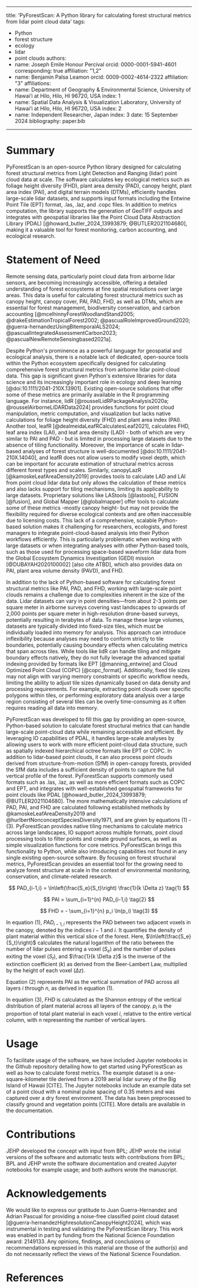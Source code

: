 
---
title: 'PyForestScan: A Python library for calculating forest structural metrics from lidar point cloud data'
tags:
  - Python
  - forest structure
  - ecology
  - lidar
  - point clouds
authors:
  - name: Joseph Emile Honour Percival
    orcid: 0000-0001-5941-4601
    corresponding: true
    affiliation: "1,2"
  - name: Benjamin Palsa Leamon
    orcid: 0009-0002-4614-2322
    affiliation: "3"
affiliations:
 - name: Department of Geography & Environmental Science, University of Hawai‘i at Hilo, Hilo, HI 96720, USA
   index: 1
 - name: Spatial Data Analysis & Visualization Laboratory, University of Hawai‘i at Hilo, Hilo, HI 96720, USA
   index: 2
 - name: Independent Researcher, Japan
   index: 3
date: 15 September 2024
bibliography: paper.bib

---

# Summary

PyForestScan is an open-source Python library designed for calculating forest structural metrics from Light Detection and Ranging (lidar) point cloud data at scale. The software calculates key ecological metrics such as foliage height diversity (FHD), plant area density (PAD), canopy height, plant area index (PAI), and digital terrain models (DTMs), efficiently handles large-scale lidar datasets, and supports input formats including the Entwine Point Tile (EPT) format, .las, .laz, and .copc files. In addition to metrics computation, the library supports the generation of GeoTIFF outputs and integrates with geospatial libraries like the Point Cloud Data Abstraction Library (PDAL) [@howard_butler_2024_13993879; @BUTLER2021104680], making it a valuable tool for forest monitoring, carbon accounting, and ecological research.

# Statement of Need

Remote sensing data, particularly point cloud data from airborne lidar sensors, are becoming increasingly accessible, offering a detailed understanding of forest ecosystems at fine spatial resolutions over large areas. This data is useful for calculating forest structural metrics such as canopy height, canopy cover, PAI, PAD, FHD, as well as DTMs, which are essential for forest management, biodiversity conservation, and carbon accounting [@mcelhinnyForestWoodlandStand2005; @drakeEstimationTropicalForest2002; @pascualRoleImprovedGround2020; @guerra-hernandezUsingBitemporalALS2024; @pascualIntegratedAssessmentCarbon2023; @pascualNewRemoteSensingbased2021a]. 

Despite Python's prominence as a powerful language for geospatial and ecological analysis, there is a notable lack of dedicated, open-source tools within the Python ecosystem specifically designed for calculating comprehensive forest structural metrics from airborne lidar point-cloud data. This gap is significant given Python's extensive libraries for data science and its increasingly important role in ecology and deep learning [@doi:10.1111/2041-210X.13901]. Existing open-source solutions that offer some of these metrics are primarily available in the R programming language. For instance, lidR [@rousselLidRPackageAnalysis2020a; @rousselAirborneLiDARData2024] provides functions for point cloud manipulation, metric computation, and visualization but lacks native calculations for foliage height diversity (FHD) and plant area index (PAI). Another tool, leafR [@dealmeidaLeafRCalculatesLeaf2021], calculates FHD, leaf area index (LAI), and leaf area density (LAD) - both of which are very similar to PAI and PAD - but is limited in processing large datasets due to the absence of tiling functionality. Moreover, the importance of scale in lidar-based analyses of forest structure is well-documented [@doi:10.1111/2041-210X.14040], and leafR does not allow users to modify voxel depth, which can be important for accurate estimation of structural metrics across different forest types and scales. Similarly, canopyLazR [@kamoskeLeafAreaDensity2019] provides tools to calculate LAD and LAI from point cloud lidar data but only allows the calculation of these metrics and also lacks support for tiling mechanisms, limiting its applicability to large datasets. Proprietary solutions like LAStools [@lastools], FUSION [@fusion], and Global Mapper [@globalmapper] offer tools to calculate some of these metrics -mostly canopy height- but may not provide the flexibility required for diverse ecological contexts and are often inaccessible due to licensing costs. This lack of a comprehensive, scalable Python-based solution makes it challenging for researchers, ecologists, and forest managers to integrate point-cloud-based analysis into their Python workflows efficiently. This is particularly problematic when working with large datasets or when integrating analyses with other Python-based tools, such as those used for processing space-based waveform lidar data from the Global Ecosystem Dynamics Investigation (GEDI) mission [@DUBAYAH2020100002] [also cite ATBD], which also provides data on PAI, plant area volume density (PAVD), and FHD.  

In addition to the lack of Python-based software for calculating forest structural metrics like PAI, PAD, and FHD, working with large-scale point clouds remains a challenge due to complexities inherent in the size of the data. Lidar datasets can vary in point densities—from about 2-3 points per square meter in airborne surveys covering vast landscapes to upwards of 2,000 points per square meter in high-resolution drone-based surveys, potentially resulting in terabytes of data. To manage these large volumes, datasets are typically divided into fixed-size tiles, which must be individually loaded into memory for analysis. This approach can introduce inflexibility because analyses may need to conform strictly to tile boundaries, potentially causing boundary effects when calculating metrics that span across tiles. While tools like lidR can handle tiling and mitigate boundary effects natively, they do not fully leverage the advanced spatial indexing provided by formats like EPT [@manning_entwine] and Cloud Optimized Point Cloud (COPC) [@copc_format]. Additionally, fixed tile sizes may not align with varying memory constraints or specific workflow needs, limiting the ability to adjust tile sizes dynamically based on data density and processing requirements. For example, extracting point clouds over specific polygons within tiles, or performing exploratory data analysis over a large region consisting of several tiles can be overly time-consuming as it often requires reading all data into memory. 

PyForestScan was developed to fill this gap by providing an open-source, Python-based solution to calculate forest structural metrics that can handle large-scale point-cloud data while remaining accessible and efficient. By leveraging IO capabilities of PDAL, it handles large-scale analyses by allowing users to work with more efficient point-cloud data structure, such as spatially indexed hierarchical octree formats like EPT or COPC. In addition to lidar-based point clouds, it can also process point clouds derived from structure-from-motion (SfM) in open-canopy forests, provided the SfM data includes a sufficient density of points to capture the full vertical profile of the forest. PyForestScan supports commonly used formats such as .las, .laz, as well as more efficient formats such as COPC and EPT, and integrates with well-established geospatial frameworks for point clouds like PDAL [@howard_butler_2024_13993879; @BUTLER2021104680]. The more mathematically intensive calculations of PAD, PAI, and FHD are calculated following established methods by @kamoskeLeafAreaDensity2019 and @hurlbertNonconceptSpeciesDiversity1971, and are given by equations (1) - (3). PyForestScan provides native tiling mechanisms to calculate metrics across large landscapes, IO support across multiple formats, point cloud processing tools to filter points and create ground surfaces, as well as simple visualization functions for core metrics. PyForestScan brings this functionality to Python, while also introducing capabilities not found in any single existing open-source software. By focusing on forest structural metrics, PyForestScan provides an essential tool for the growing need to analyze forest structure at scale in the context of environmental monitoring, conservation, and climate-related research.

$$
  PAD_{i-1,i} = \ln\left(\frac{S_e}{S_t}\right) \frac{1}{k \Delta z}
  \tag{1}
$$

$$
  PAI = \sum_{i=1}^{n} PAD_{i-1,i}
  \tag{2}
$$

$$
  FHD = - \sum_{i=1}^{n} p_i \ln(p_i)
  \tag{3}
$$

In equation (1), $PAD_{i-1,i}$ represents the PAD between two adjacent voxels in the canopy, denoted by the indices $i-1$ and $i$. It quantifies the density of plant material within this vertical slice of the forest. Here, $\ln\left(\frac{S_e}{S_t}\right)$ calculates the natural logarithm of the ratio between the number of lidar pulses entering a voxel ($S_e$) and the number of pulses exiting the voxel ($S_t$), and $\frac{1}{k \Delta z}$ is the inverse of the extinction coefficient ($k$) as derived from the Beer-Lambert Law,  multiplied by the height of each voxel ($\Delta z$).

Equation (2) represents PAI as the vertical summation of PAD across all layers $i$ through $n$, as derived in equation (1).

In equation (3), $FHD$ is calculated as the Shannon entropy of the vertical distribution of plant material across all layers of the canopy. $p_i$ is the proportion of total plant material in each voxel $i$, relative to the entire vertical column, with $n$ representing the number of vertical layers. 

# Usage

To facilitate usage of the software, we have included Jupyter notebooks in the Github repository detailing how to get started using PyForestScan as well as how to calculate forest metrics. The example dataset is a one-square-kilometer tile derived from a 2019 aerial lidar survey of the Big Island of Hawaii [CITE]. The Jupyter notebooks include an example data set of a point cloud with a nominal pulse spacing of 0.35 meters and was captured over a dry forest environment. The data has been preprocessed to classify ground and vegetation points [CITE]. More details are available in the documentation. 

# Contributions
JEHP developed the concept with input from BPL; JEHP wrote the initial versions of the software and automatic tests with contributions from BPL; BPL and JEHP wrote the software documentation and created Jupyter notebooks for example usage; and both authors wrote the manuscript.

# Acknowledgements

We would like to express our gratitude to Juan Guerra-Hernandez and Adrian Pascual for providing a noise-free classified point cloud dataset [@guerra-hernandezHighresolutionCanopyHeight2024], which was instrumental in testing and validating the PyForestScan library. This work was enabled in part by funding from the National Science Foundation award: 2149133. Any opinions, findings, and conclusions or recommendations expressed in this material are those of the author(s) and do not necessarily reflect the views of the National Science Foundation.
 

# References



